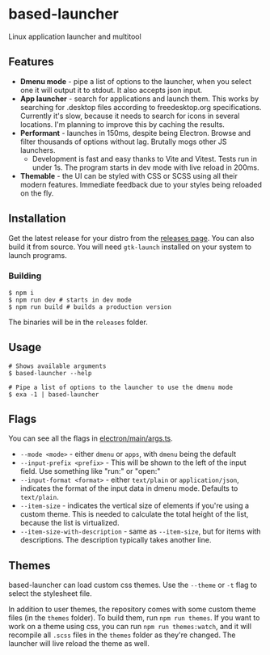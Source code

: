 # based-launcher

Linux application launcher and multitool

## Features

- **Dmenu mode** - pipe a list of options to the launcher, when you select one it will output it to stdout. It also accepts json input.
- **App launcher** - search for applications and launch them. This works by searching for .desktop files according to freedesktop.org specifications. Currently it's slow, because it needs to search for icons in several locations. I'm planning to improve this by caching the results.
- **Performant** - launches in 150ms, despite being Electron. Browse and filter thousands of options without lag. Brutally mogs other JS launchers.
  - Development is fast and easy thanks to Vite and Vitest. Tests run in under 1s. The program starts in dev mode with live reload in 200ms.
- **Themable** - the UI can be styled with CSS or SCSS using all their modern features. Immediate feedback due to your styles being reloaded on the fly.

## Installation

Get the latest release for your distro from the [releases page](https://github.com/nukeop/based-launcher/releases). You can also build it from source.
You will need `gtk-launch` installed on your system to launch programs.

### Building

```shell
$ npm i
$ npm run dev # starts in dev mode
$ npm run build # builds a production version
```

The binaries will be in the `releases` folder.

## Usage

```shell
# Shows available arguments
$ based-launcher --help

# Pipe a list of options to the launcher to use the dmenu mode
$ exa -1 | based-launcher
```

## Flags
You can see all the flags in [electron/main/args.ts](electron/main/args.ts).

- `--mode <mode>` - either `dmenu` or `apps`, with `dmenu` being the default
- `--input-prefix <prefix>` - This will be shown to the left of the input field. Use something like "run:" or "open:"
- `--input-format <format>` - either `text/plain` or `application/json`, indicates the format of the input data in dmenu mode. Defaults to `text/plain`.
- `--item-size` - indicates the vertical size of elements if you're using a custom theme. This is needed to calculate the total height of the list, because the list is virtualized.
- `--item-size-with-description` - same as `--item-size`, but for items with descriptions. The description typically takes another line.

## Themes

based-launcher can load custom css themes. Use the `--theme` or `-t` flag to select the stylesheet file.

In addition to user themes, the repository comes with some custom theme files (in the `themes` folder). To build them, run `npm run themes`. If you want to work on a theme using css, you can run `npm run themes:watch`, and it will recompile all `.scss` files in the `themes` folder as they're changed. The launcher will live reload the theme as well.